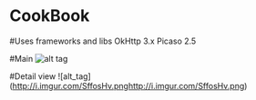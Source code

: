 # CookBook
#Uses frameworks and libs
OkHttp 3.x
Picaso 2.5

#Main
![alt tag](http://i.imgur.com/3ltl4He.png)

#Detail view
![alt_tag] (http://i.imgur.com/SffosHv.pnghttp://i.imgur.com/SffosHv.png)

